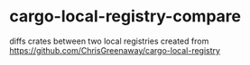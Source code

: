 # cargo-local-registry-compare
diffs crates between two local registries created from https://github.com/ChrisGreenaway/cargo-local-registry 
